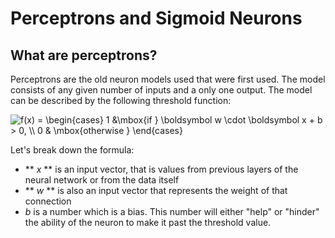 # Perceptrons and Sigmoid Neurons

## What are perceptrons?

Perceptrons are the old neuron models used that were first used. The model consists of any given number of inputs and a only one output.
The model can be described by the following threshold function:

<img src="https://latex.codecogs.com/gif.latex?f(x)&space;=&space;\begin{cases}&space;1&space;&\mbox{if&space;}&space;\boldsymbol&space;w&space;\cdot&space;\boldsymbol&space;x&space;&plus;&space;b&space;>&space;0,&space;\\&space;0&space;&&space;\mbox{otherwise&space;}&space;\end{cases}" title="f(x) = \begin{cases} 1 &\mbox{if } \boldsymbol w \cdot \boldsymbol x + b > 0, \\ 0 & \mbox{otherwise } \end{cases}" />

Let's break down the formula:
- ** *x* ** is an input vector, that is values from previous layers of the neural network or from the data itself
- ** *w* **  is also an input vector that represents the weight of that connection
- *b* is a number which is a bias. This number will either "help" or "hinder" the ability of the neuron to make it past the threshold value.

